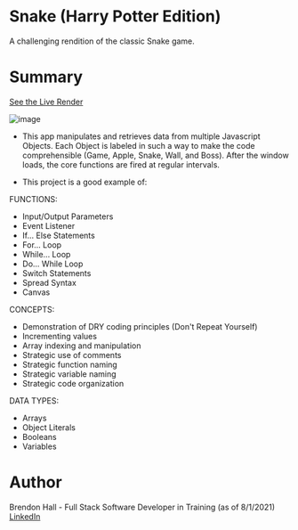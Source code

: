 # Snake (Harry Potter Edition)
A challenging rendition of the classic Snake game.

# Summary

[See the Live Render](https://brendonh18.github.io/Snake/)

![image](https://user-images.githubusercontent.com/80381428/130874473-2591116c-ca5d-4381-b9ec-bc679dec5f6c.png)

- This app manipulates and retrieves data from multiple Javascript Objects. Each Object is labeled in such a way to make the code comprehensible (Game, Apple, Snake, Wall, and Boss). After the window loads, the core functions are fired at regular intervals. 

- This project is a good example of:

FUNCTIONS:
- Input/Output Parameters
- Event Listener
- If... Else Statements
- For... Loop
- While... Loop
- Do... While Loop
- Switch Statements
- Spread Syntax
- Canvas

CONCEPTS:
- Demonstration of DRY coding principles (Don't Repeat Yourself)
- Incrementing values
- Array indexing and manipulation
- Strategic use of comments
- Strategic function naming
- Strategic variable naming
- Strategic code organization

DATA TYPES:
- Arrays
- Object Literals
- Booleans
- Variables

# Author
Brendon Hall - Full Stack Software Developer in Training (as of 8/1/2021) [LinkedIn](https://www.linkedin.com/in/brendonphall/)

